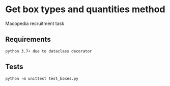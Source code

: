 # Get box types and quantities method
Macopedia recruitment task

## Requirements
`python 3.7+ due to dataclass decorator`

## Tests
`python -m unittest test_boxes.py`
